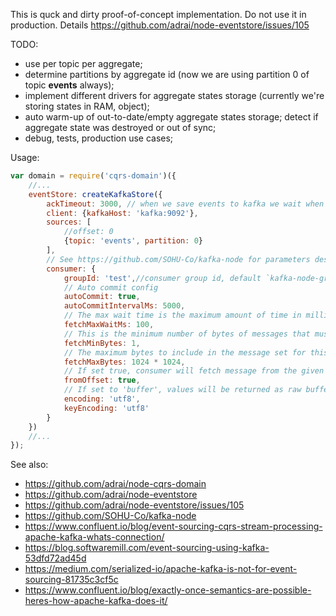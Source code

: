 This is quck and dirty proof-of-concept implementation. Do not use it in production. Details https://github.com/adrai/node-eventstore/issues/105

TODO:
* use per topic per aggregate;
* determine partitions by aggregate id (now we are using partition 0 of topic **events** always);
* implement different drivers for aggregate states storage (currently we're storing states in RAM, object);
* auto warm-up of out-to-date/empty aggregate states storage; detect if aggregate state was destroyed or out of sync;
* debug, tests, production use cases;

Usage:
```javascript
var domain = require('cqrs-domain')({
  	//...
	eventStore: createKafkaStore({
		ackTimeout: 3000, // when we save events to kafka we wait when we will receive them in consumer and only then saving considered completed. If consumer doesn't received it then we throw exception.
		client: {kafkaHost: 'kafka:9092'},
		sources: [
			//offset: 0
			{topic: 'events', partition: 0}
		],
		// See https://github.com/SOHU-Co/kafka-node for parameters description
		consumer: {
			groupId: 'test',//consumer group id, default `kafka-node-group`
			// Auto commit config
			autoCommit: true,
			autoCommitIntervalMs: 5000,
			// The max wait time is the maximum amount of time in milliseconds to block waiting if insufficient data is available at the time the request is issued, default 100ms
			fetchMaxWaitMs: 100,
			// This is the minimum number of bytes of messages that must be available to give a response, default 1 byte
			fetchMinBytes: 1,
			// The maximum bytes to include in the message set for this partition. This helps bound the size of the response.
			fetchMaxBytes: 1024 * 1024,
			// If set true, consumer will fetch message from the given offset in the payloads
			fromOffset: true,
			// If set to 'buffer', values will be returned as raw buffer objects.
			encoding: 'utf8',
			keyEncoding: 'utf8'
		}
	})
  	//...
});
```

See also:
* https://github.com/adrai/node-cqrs-domain
* https://github.com/adrai/node-eventstore
* https://github.com/adrai/node-eventstore/issues/105
* https://github.com/SOHU-Co/kafka-node
* https://www.confluent.io/blog/event-sourcing-cqrs-stream-processing-apache-kafka-whats-connection/
* https://blog.softwaremill.com/event-sourcing-using-kafka-53dfd72ad45d
* https://medium.com/serialized-io/apache-kafka-is-not-for-event-sourcing-81735c3cf5c
* https://www.confluent.io/blog/exactly-once-semantics-are-possible-heres-how-apache-kafka-does-it/
